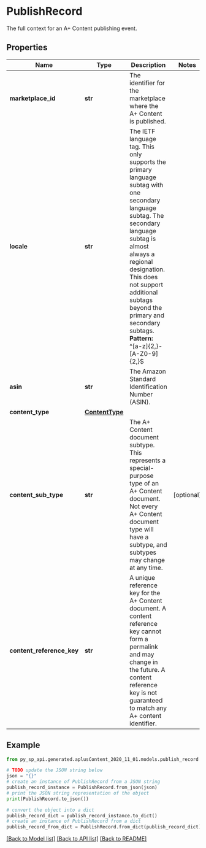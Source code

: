 # PublishRecord

The full context for an A+ Content publishing event.

## Properties

Name | Type | Description | Notes
------------ | ------------- | ------------- | -------------
**marketplace_id** | **str** | The identifier for the marketplace where the A+ Content is published. | 
**locale** | **str** | The IETF language tag. This only supports the primary language subtag with one secondary language subtag. The secondary language subtag is almost always a regional designation. This does not support additional subtags beyond the primary and secondary subtags. **Pattern:** ^[a-z]{2,}-[A-Z0-9]{2,}$ | 
**asin** | **str** | The Amazon Standard Identification Number (ASIN). | 
**content_type** | [**ContentType**](ContentType.md) |  | 
**content_sub_type** | **str** | The A+ Content document subtype. This represents a special-purpose type of an A+ Content document. Not every A+ Content document type will have a subtype, and subtypes may change at any time. | [optional] 
**content_reference_key** | **str** | A unique reference key for the A+ Content document. A content reference key cannot form a permalink and may change in the future. A content reference key is not guaranteed to match any A+ content identifier. | 

## Example

```python
from py_sp_api.generated.aplusContent_2020_11_01.models.publish_record import PublishRecord

# TODO update the JSON string below
json = "{}"
# create an instance of PublishRecord from a JSON string
publish_record_instance = PublishRecord.from_json(json)
# print the JSON string representation of the object
print(PublishRecord.to_json())

# convert the object into a dict
publish_record_dict = publish_record_instance.to_dict()
# create an instance of PublishRecord from a dict
publish_record_from_dict = PublishRecord.from_dict(publish_record_dict)
```
[[Back to Model list]](../README.md#documentation-for-models) [[Back to API list]](../README.md#documentation-for-api-endpoints) [[Back to README]](../README.md)


